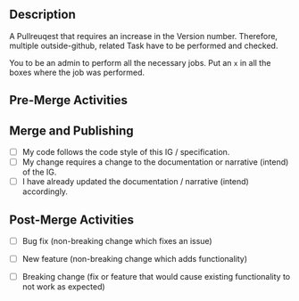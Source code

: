 ## Description
<!--- Describe your changes in detail -->
A Pullreuqest that requires an increase in the Version number. Therefore, multiple outside-github, related Task have to be performed and checked.

You to be an admin to perform all the necessary jobs.
Put an `x` in all the boxes where the job was performed.

## Pre-Merge Activities
<!--- Why is this change required? What problem does it solve? -->
<!--- If it fixes an open issue, please link to the issue here. -->
<!--- If it full fills an open feature request, please link to the feature request here. -->

## Merge and Publishing
<!--- Please describe in detail how you tested your changes. -->
<!--- Include details of your testing environment, especially -->
<!--- the software you teste your change with. -->
<!--- Are other areas of the specification affected? -->
- [ ] My code follows the code style of this IG / specification.
- [ ] My change requires a change to the documentation or narrative (intend) of the IG.
- [ ] I have already updated the documentation / narrative (intend) accordingly.

## Post-Merge Activities
- [ ] Bug fix (non-breaking change which fixes an issue)
- [ ] New feature (non-breaking change which adds functionality)
- [ ] Breaking change (fix or feature that would cause existing functionality to not work as expected)



